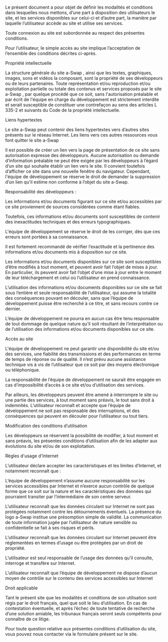 Le présent document a pour objet de définir les modalités et conditions dans lesquelles nous mettons, d’une part à disposition des utilisateurs le site, et les services disponibles sur celui-ci et d’autre part, la manière par laquelle l’utilisateur accède au site et utilise ses services.

Toute connexion au site est subordonnée au respect des présentes conditions.

Pour l’utilisateur, le simple accès au site implique l’acceptation de l’ensemble des conditions décrites ci-après.

Propriété intellectuelle

La structure générale du site a-Swap , ainsi que les textes, graphiques, images, sons et  vidéos la composant, sont la propriété de ses développeurs ou de leurs partenaires. Toute représentation et/ou reproduction et/ou exploitation partielle ou totale des contenus et services proposés par le site a-Swap , par quelque procédé que ce soit, sans l'autorisation préalable et par écrit de  l'équipe en charge du développement est strictement interdite et serait susceptible de constituer une contrefaçon au sens des articles L 335-2 et suivants du Code de la propriété intellectuelle.

Liens hypertextes

Le site  a-Swap  peut contenir des liens hypertextes vers d’autres sites présents sur le réseau Internet. Les liens vers ces autres ressources vous font quitter le site a-Swap

Il est possible de créer un lien vers la page de présentation de ce site sans autorisation expresse des développeurs. Aucune autorisation ou demande d’information préalable ne peut être exigée par les développeurs à l’égard d’un site qui souhaite établir un lien vers le site. Il convient toutefois d’afficher ce site dans une nouvelle fenêtre du navigateur. Cependant, l'équipe de développement se réserve le droit de demander la suppression d’un lien qu’il estime non conforme à l’objet du site a-Swap.

Responsabilité des développeurs :

Les informations et/ou documents figurant sur ce site et/ou accessibles par ce site proviennent de sources considérées comme étant fiables.

Toutefois, ces informations et/ou documents sont susceptibles de contenir des inexactitudes techniques et des erreurs typographiques.

L'équipe de développement se réserve le droit de les corriger, dès que ces erreurs sont portées à sa connaissance.

Il est fortement recommandé de vérifier l’exactitude et la pertinence des informations et/ou documents mis à disposition sur ce site.

Les informations et/ou documents disponibles sur ce site sont susceptibles d’être modifiés à tout moment, et peuvent avoir fait l’objet de mises à jour. En particulier, ils peuvent avoir fait l’objet d’une mise à jour entre le moment de leur téléchargement et celui où l’utilisateur en prend connaissance.

L’utilisation des informations et/ou documents disponibles sur ce site se fait sous l’entière et seule responsabilité de l’utilisateur, qui assume la totalité des conséquences pouvant en découler, sans que l’équipe de développement puisse être recherché à ce titre, et sans recours contre ce dernier.

L’équipe de développement ne pourra en aucun cas être tenu responsable de tout dommage de quelque nature qu’il soit résultant de l’interprétation ou de l’utilisation des informations et/ou documents disponibles sur ce site.

Accès au site

L'équipe de développement ne peut garantir une disponibilité du site et/ou des services, une fiabilité des transmissions et des performances en terme de temps de réponse ou de qualité. Il n’est prévu aucune assistance technique vis à vis de l’utilisateur que ce soit par des moyens électronique ou téléphonique.

La responsabilité de l’équipe de développement ne saurait être engagée en cas d’impossibilité d’accès à ce site et/ou d’utilisation des services.

Par ailleurs, les développeurs peuvent être amené à interrompre le site ou une partie des services, à tout moment sans préavis, le tout sans droit à indemnités. L’utilisateur reconnaît et accepte que l’équipe de développement ne soit pas responsable des interruptions, et des conséquences qui peuvent en découler pour l’utilisateur ou tout tiers.

Modification des conditions d’utilisation

Les développeurs se réservent la possibilité de modifier, à tout moment et sans préavis, les présentes conditions d’utilisation afin de les adapter aux évolutions du site et/ou de son exploitation.

Règles d'usage d'Internet

L’utilisateur déclare accepter les caractéristiques et les limites d’Internet, et notamment reconnaît que :

L’équipe de développement n’assume aucune responsabilité sur les services accessibles par Internet et n’exerce aucun contrôle de quelque forme que ce soit sur la nature et les caractéristiques des données qui pourraient transiter par l’intermédiaire de son centre serveur.

L’utilisateur reconnaît que les données circulant sur Internet ne sont pas protégées notamment contre les détournements éventuels. La présence du logo   a-Swap  institue une présomption simple de validité. La communication de toute information jugée par l’utilisateur de nature sensible ou confidentielle se fait à ses risques et périls.

L’utilisateur reconnaît que les données circulant sur Internet peuvent être réglementées en termes d’usage ou être protégées par un droit de propriété.

L’utilisateur est seul responsable de l’usage des données qu’il consulte, interroge et transfère sur Internet.

L’utilisateur reconnaît que l’équipe de développement ne dispose d’aucun moyen de contrôle sur le contenu des services accessibles sur Internet

Droit applicable

Tant le présent site que les modalités et conditions de son utilisation sont régis par le droit français, quel que soit le lieu d’utilisation. En cas de contestation éventuelle, et après l’échec de toute tentative de recherche d’une solution amiable, les tribunaux français seront seuls compétents pour connaître de ce litige.

Pour toute question relative aux présentes conditions d’utilisation du site, vous pouvez nous contacter via le formulaire présent sur le site.
